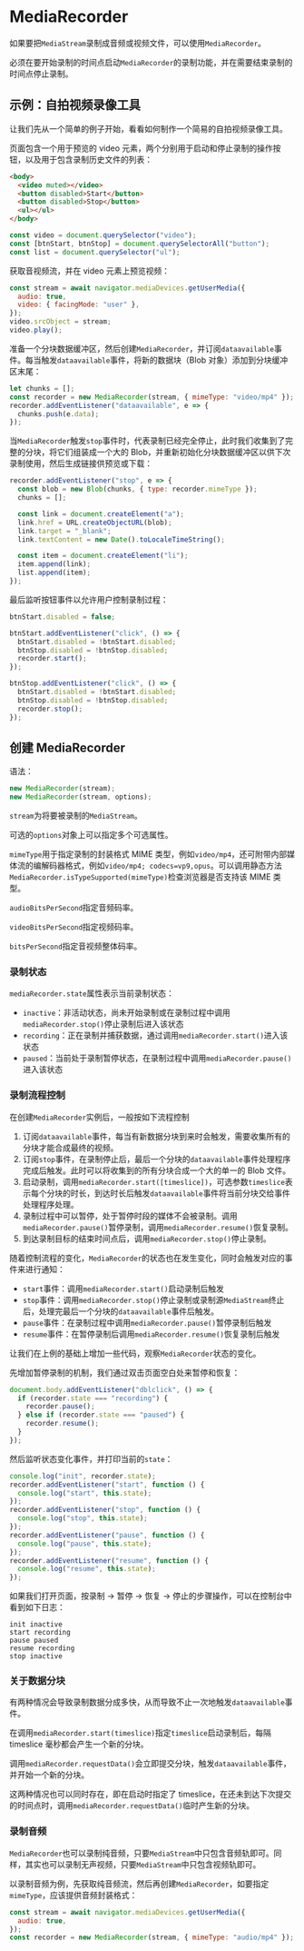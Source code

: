 # MediaRecorder

如果要把`MediaStream`录制成音频或视频文件，可以使用`MediaRecorder`。

必须在要开始录制的时间点启动`MediaRecorder`的录制功能，并在需要结束录制的时间点停止录制。

## 示例：自拍视频录像工具

让我们先从一个简单的例子开始，看看如何制作一个简易的自拍视频录像工具。

页面包含一个用于预览的 video 元素，两个分别用于启动和停止录制的操作按钮，以及用于包含录制历史文件的列表：

```html
<body>
  <video muted></video>
  <button disabled>Start</button>
  <button disabled>Stop</button>
  <ul></ul>
</body>
```

```javascript
const video = document.querySelector("video");
const [btnStart, btnStop] = document.querySelectorAll("button");
const list = document.querySelector("ul");
```

获取音视频流，并在 video 元素上预览视频：

```javascript
const stream = await navigator.mediaDevices.getUserMedia({
  audio: true,
  video: { facingMode: "user" },
});
video.srcObject = stream;
video.play();
```

准备一个分块数据缓冲区，然后创建`MediaRecorder`，并订阅`dataavailable`事件。每当触发`dataavailable`事件，将新的数据块（Blob 对象）添加到分块缓冲区末尾：

```javascript
let chunks = [];
const recorder = new MediaRecorder(stream, { mimeType: "video/mp4" });
recorder.addEventListener("dataavailable", e => {
  chunks.push(e.data);
});
```

当`MediaRecorder`触发`stop`事件时，代表录制已经完全停止，此时我们收集到了完整的分块，将它们组装成一个大的 Blob，并重新初始化分块数据缓冲区以供下次录制使用，然后生成链接供预览或下载：

```javascript
recorder.addEventListener("stop", e => {
  const blob = new Blob(chunks, { type: recorder.mimeType });
  chunks = [];

  const link = document.createElement("a");
  link.href = URL.createObjectURL(blob);
  link.target = "_blank";
  link.textContent = new Date().toLocaleTimeString();

  const item = document.createElement("li");
  item.append(link);
  list.append(item);
});
```

最后监听按钮事件以允许用户控制录制过程：

```javascript
btnStart.disabled = false;

btnStart.addEventListener("click", () => {
  btnStart.disabled = !btnStart.disabled;
  btnStop.disabled = !btnStop.disabled;
  recorder.start();
});

btnStop.addEventListener("click", () => {
  btnStart.disabled = !btnStart.disabled;
  btnStop.disabled = !btnStop.disabled;
  recorder.stop();
});
```

## 创建 MediaRecorder

语法：

```javascript
new MediaRecorder(stream);
new MediaRecorder(stream, options);
```

`stream`为将要被录制的`MediaStream`。

可选的`options`对象上可以指定多个可选属性。

`mimeType`用于指定录制的封装格式 MIME 类型，例如`video/mp4`，还可附带内部媒体流的编解码器格式，例如`video/mp4; codecs=vp9,opus`。可以调用静态方法`MediaRecorder.isTypeSupported(mimeType)`检查浏览器是否支持该 MIME 类型。

`audioBitsPerSecond`指定音频码率。

`videoBitsPerSecond`指定视频码率。

`bitsPerSecond`指定音视频整体码率。

### 录制状态

`mediaRecorder.state`属性表示当前录制状态：

- `inactive`：非活动状态，尚未开始录制或在录制过程中调用`mediaRecorder.stop()`停止录制后进入该状态
- `recording`：正在录制并捕获数据，通过调用`mediaRecorder.start()`进入该状态
- `paused`：当前处于录制暂停状态，在录制过程中调用`mediaRecorder.pause()`进入该状态

### 录制流程控制

在创建`MediaRecorder`实例后，一般按如下流程控制

1. 订阅`dataavailable`事件，每当有新数据分块到来时会触发，需要收集所有的分块才能合成最终的视频。
2. 订阅`stop`事件，在录制停止后，最后一个分块的`dataavailable`事件处理程序完成后触发。此时可以将收集到的所有分块合成一个大的单一的 Blob 文件。
3. 启动录制，调用`mediaRecorder.start([timeslice])`，可选参数`timeslice`表示每个分块的时长，到达时长后触发`dataavailable`事件将当前分块交给事件处理程序处理。
4. 录制过程中可以暂停，处于暂停时段的媒体不会被录制。调用`mediaRecorder.pause()`暂停录制，调用`mediaRecorder.resume()`恢复录制。
5. 到达录制目标的结束时间点后，调用`mediaRecorder.stop()`停止录制。

随着控制流程的变化，`MediaRecorder`的状态也在发生变化，同时会触发对应的事件来进行通知：

- `start`事件：调用`mediaRecorder.start()`启动录制后触发
- `stop`事件：调用`mediaRecorder.stop()`停止录制或录制源`MediaStream`终止后，处理完最后一个分块的`dataavailable`事件后触发。
- `pause`事件：在录制过程中调用`mediaRecorder.pause()`暂停录制后触发
- `resume`事件：在暂停录制后调用`mediaRecorder.resume()`恢复录制后触发

让我们在上例的基础上增加一些代码，观察`MediaRecorder`状态的变化。

先增加暂停录制的机制，我们通过双击页面空白处来暂停和恢复：

```javascript
document.body.addEventListener("dblclick", () => {
  if (recorder.state === "recording") {
    recorder.pause();
  } else if (recorder.state === "paused") {
    recorder.resume();
  }
});
```

然后监听状态变化事件，并打印当前的`state`：

```javascript
console.log("init", recorder.state);
recorder.addEventListener("start", function () {
  console.log("start", this.state);
});
recorder.addEventListener("stop", function () {
  console.log("stop", this.state);
});
recorder.addEventListener("pause", function () {
  console.log("pause", this.state);
});
recorder.addEventListener("resume", function () {
  console.log("resume", this.state);
});
```

如果我们打开页面，按录制 → 暂停 → 恢复 → 停止的步骤操作，可以在控制台中看到如下日志：

```
init inactive
start recording
pause paused
resume recording
stop inactive
```

### 关于数据分块

有两种情况会导致录制数据分成多快，从而导致不止一次地触发`dataavailable`事件。

在调用`mediaRecorder.start(timeslice)`指定`timeslice`启动录制后，每隔 timeslice 毫秒都会产生一个新的分块。

调用`mediaRecorder.requestData()`会立即提交分块，触发`dataavailable`事件，并开始一个新的分块。

这两种情况也可以同时存在，即在启动时指定了 timeslice，在还未到达下次提交的时间点时，调用`mediaRecorder.requestData()`临时产生新的分块。

### 录制音频

`MediaRecorder`也可以录制纯音频，只要`MediaStream`中只包含音频轨即可。同样，其实也可以录制无声视频，只要`MediaStream`中只包含视频轨即可。

以录制音频为例，先获取纯音频流，然后再创建`MediaRecorder`，如要指定`mimeType`，应该提供音频封装格式：

```javascript
const stream = await navigator.mediaDevices.getUserMedia({
  audio: true,
});
const recorder = new MediaRecorder(stream, { mimeType: "audio/mp4" });
```
